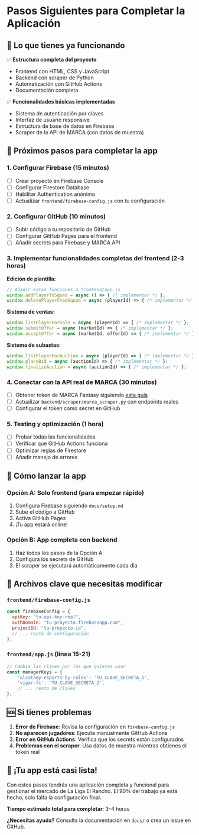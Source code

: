# Pasos Siguientes para Completar la Aplicación

## 🎯 Lo que tienes ya funcionando

✅ **Estructura completa del proyecto**
- Frontend con HTML, CSS y JavaScript
- Backend con scraper de Python
- Automatización con GitHub Actions
- Documentación completa

✅ **Funcionalidades básicas implementadas**
- Sistema de autenticación por claves
- Interfaz de usuario responsive
- Estructura de base de datos en Firebase
- Scraper de la API de MARCA (con datos de muestra)

## 🔧 Próximos pasos para completar la app

### 1. Configurar Firebase (15 minutos)
- [ ] Crear proyecto en Firebase Console
- [ ] Configurar Firestore Database  
- [ ] Habilitar Authentication anónimo
- [ ] Actualizar `frontend/firebase-config.js` con tu configuración

### 2. Configurar GitHub (10 minutos)
- [ ] Subir código a tu repositorio de GitHub
- [ ] Configurar GitHub Pages para el frontend
- [ ] Añadir secrets para Firebase y MARCA API

### 3. Implementar funcionalidades completas del frontend (2-3 horas)

**Edición de plantilla:**
```javascript
// Añadir estas funciones a frontend/app.js
window.addPlayerToSquad = async () => { /* implementar */ };
window.deletePlayerFromSquad = async (playerId) => { /* implementar */ };
```

**Sistema de ventas:**
```javascript
window.listPlayerForSale = async (playerId) => { /* implementar */ };
window.submitOffer = async (marketId) => { /* implementar */ };
window.acceptOffer = async (marketId, offerId) => { /* implementar */ };
```

**Sistema de subastas:**
```javascript
window.listPlayerForAuction = async (playerId) => { /* implementar */ };
window.placeBid = async (auctionId) => { /* implementar */ };
window.finalizeAuction = async (auctionId) => { /* implementar */ };
```

### 4. Conectar con la API real de MARCA (30 minutos)
- [ ] Obtener token de MARCA Fantasy siguiendo [esta guía](https://github.com/alxgarci/marca-fantasy-api-scraper-updated)
- [ ] Actualizar `backend/scraper/marca_scraper.py` con endpoints reales
- [ ] Configurar el token como secret en GitHub

### 5. Testing y optimización (1 hora)
- [ ] Probar todas las funcionalidades
- [ ] Verificar que GitHub Actions funciona
- [ ] Optimizar reglas de Firestore
- [ ] Añadir manejo de errores

## 🚀 Cómo lanzar la app

### Opción A: Solo frontend (para empezar rápido)
1. Configura Firebase siguiendo `docs/setup.md`
2. Sube el código a GitHub
3. Activa GitHub Pages
4. ¡Tu app estará online!

### Opción B: App completa con backend
1. Haz todos los pasos de la Opción A
2. Configura los secrets de GitHub
3. El scraper se ejecutará automáticamente cada día

## 📝 Archivos clave que necesitas modificar

### `frontend/firebase-config.js`
```javascript
const firebaseConfig = {
  apiKey: "tu-api-key-real",
  authDomain: "tu-proyecto.firebaseapp.com",
  projectId: "tu-proyecto-id",
  // ... resto de configuración
};
```

### `frontend/app.js` (línea 15-21)
```javascript
// Cambia las claves por las que quieras usar
const managerKeys = {
    'alcatamy-esports-by-rolex': 'TU_CLAVE_SECRETA_1',
    'vigar-fc': 'TU_CLAVE_SECRETA_2',
    // ... resto de claves
};
```

## 🆘 Si tienes problemas

1. **Error de Firebase**: Revisa la configuración en `firebase-config.js`
2. **No aparecen jugadores**: Ejecuta manualmente GitHub Actions
3. **Error en GitHub Actions**: Verifica que los secrets están configurados
4. **Problemas con el scraper**: Usa datos de muestra mientras obtienes el token real

## 🎉 ¡Tu app está casi lista!

Con estos pasos tendrás una aplicación completa y funcional para gestionar el mercado de La Liga El Rancho. El 90% del trabajo ya está hecho, solo falta la configuración final.

**Tiempo estimado total para completar**: 3-4 horas

**¿Necesitas ayuda?** Consulta la documentación en `docs/` o crea un issue en GitHub.
